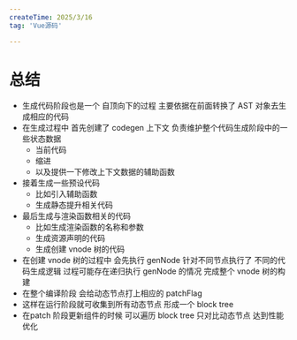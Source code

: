 ```yaml
---
createTime: 2025/3/16
tag: 'Vue源码'

---
```


# 总结

* 生成代码阶段也是一个 自顶向下的过程 主要依据在前面转换了 AST 对象去生成相应的代码
* 在生成过程中  首先创建了 codegen 上下文 负责维护整个代码生成阶段中的一些状态数据
  * 当前代码
  * 缩进
  * 以及提供一下修改上下文数据的辅助函数
* 接着生成一些预设代码
  * 比如引入辅助函数
  * 生成静态提升相关代码
* 最后生成与渲染函数相关的代码
  * 比如生成渲染函数的名称和参数
  * 生成资源声明的代码
  * 生成创建 vnode 树的代码
* 在创建 vnode 树的过程中 会先执行 genNode 针对不同节点执行了 不同的代码生成逻辑 过程可能存在递归执行 genNode  的情况 完成整个 vnode 树的构建
* 在整个编译阶段 会给动态节点打上相应的 patchFlag
* 这样在运行阶段就可收集到所有动态节点 形成一个 block tree  
* 在patch 阶段更新组件的时候 可以遍历  block tree 只对比动态节点 达到性能优化
